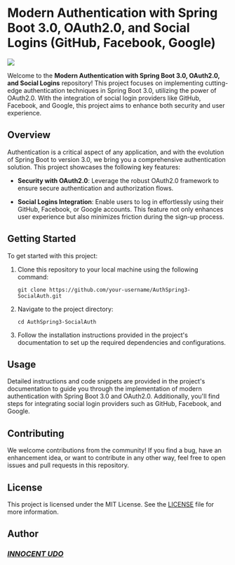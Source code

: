 # Modern Authentication with Spring Boot 3.0, OAuth2.0, and Social Logins (GitHub, Facebook, Google)

<img src="https://github.com/Innocentsax/SpringBoot3.0-OAuth2.0-Social_Login/blob/main/Github%20View.png">

Welcome to the **Modern Authentication with Spring Boot 3.0, OAuth2.0, and Social Logins** repository! This project focuses on implementing cutting-edge authentication techniques in Spring Boot 3.0, utilizing the power of OAuth2.0. With the integration of social login providers like GitHub, Facebook, and Google, this project aims to enhance both security and user experience.

## Overview

Authentication is a critical aspect of any application, and with the evolution of Spring Boot to version 3.0, we bring you a comprehensive authentication solution. This project showcases the following key features:

- **Security with OAuth2.0**: Leverage the robust OAuth2.0 framework to ensure secure authentication and authorization flows.

- **Social Logins Integration**: Enable users to log in effortlessly using their GitHub, Facebook, or Google accounts. This feature not only enhances user experience but also minimizes friction during the sign-up process.

## Getting Started

To get started with this project:

1. Clone this repository to your local machine using the following command:
   ```
   git clone https://github.com/your-username/AuthSpring3-SocialAuth.git
   ```

2. Navigate to the project directory:
   ```
   cd AuthSpring3-SocialAuth
   ```

3. Follow the installation instructions provided in the project's documentation to set up the required dependencies and configurations.

## Usage

Detailed instructions and code snippets are provided in the project's documentation to guide you through the implementation of modern authentication with Spring Boot 3.0 and OAuth2.0. Additionally, you'll find steps for integrating social login providers such as GitHub, Facebook, and Google.

## Contributing

We welcome contributions from the community! If you find a bug, have an enhancement idea, or want to contribute in any other way, feel free to open issues and pull requests in this repository.

## License

This project is licensed under the MIT License. See the [LICENSE](LICENSE) file for more information.

## Author

### ___[INNOCENT UDO](https://github.com/Innocentsax)___


